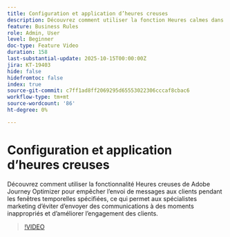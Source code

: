 ```yaml
---
title: Configuration et application d’heures creuses
description: Découvrez comment utiliser la fonction Heures calmes dans Adobe Journey Optimizer pour empêcher l’envoi de messages (SMS, e-mail, push, WhatsApp) aux clients pendant les fenêtres d’heure spécifiées, ce qui permet aux spécialistes marketing d’éviter d’envoyer des communications à des moments inappropriés et d’améliorer l’engagement des clients.
feature: Business Rules
role: Admin, User
level: Beginner
doc-type: Feature Video
duration: 158
last-substantial-update: 2025-10-15T00:00:00Z
jira: KT-19403
hide: false
hidefromtoc: false
index: true
source-git-commit: c7ff1ad8ff2069295d65553022306cccaf8cbac6
workflow-type: tm+mt
source-wordcount: '86'
ht-degree: 0%

---
```



# Configuration et application d’heures creuses

Découvrez comment utiliser la fonctionnalité Heures creuses de Adobe Journey Optimizer pour empêcher l’envoi de messages aux clients pendant les fenêtres temporelles spécifiées, ce qui permet aux spécialistes marketing d’éviter d’envoyer des communications à des moments inappropriés et d’améliorer l’engagement des clients.

>[!VIDEO](https://video.tv.adobe.com/v/3475854/?captions=fre_fr&learn=on&enablevpops)
